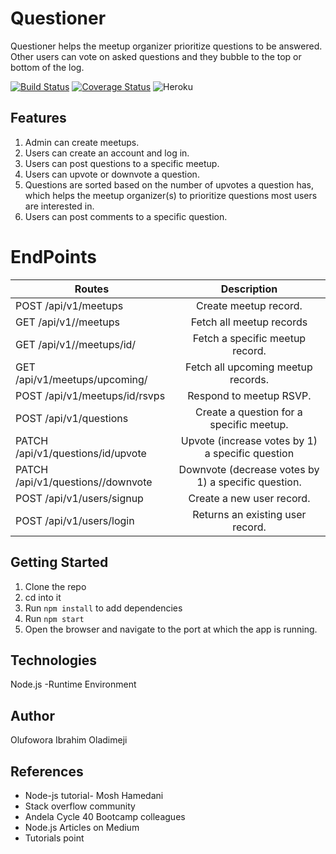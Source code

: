# Questioner
 Questioner helps the meetup organizer prioritize questions to be answered. Other users can vote on asked questions and they bubble to the top or bottom of the log.
 
[![Build Status](https://travis-ci.com/Oladims/Questioner.svg?branch=develop)](https://travis-ci.com/Oladims/Questioner)
[![Coverage Status](https://coveralls.io/repos/github/Oladims/Questioner/badge.svg?branch=develop)](https://coveralls.io/github/Oladims/Questioner?branch=develop)
![Heroku](https://heroku-badge.herokuapp.com/?app=heroku-badge)

## Features

1. Admin can create meetups.
2. Users can create an account and log in.
3. Users can post questions to a specific meetup.
4. Users can upvote or downvote a question.
5. Questions are sorted based on the number of upvotes a question has, which helps the meetup organizer(s) to prioritize questions most users are interested in.
6. Users can post comments to a specific question.

# EndPoints

|  **Routes**        | **Description**|
| ------------- |:-------------:|
| POST /api/v1/meetups|Create meetup record. |
| GET /api/v1//meetups|Fetch all meetup records |
| GET /api/v1//meetups/id/|Fetch a specific meetup record. |
| GET /api/v1/meetups/upcoming/|Fetch all upcoming meetup records.|
| POST /api/v1/meetups/id/rsvps|Respond to meetup RSVP.|
| POST /api/v1/questions|Create a question for a specific meetup. |
| PATCH /api/v1/questions/id/upvote|Upvote (increase votes by 1) a specific question |
| PATCH /api/v1/questions//downvote|Downvote (decrease votes by 1) a specific question. |
| POST /api/v1/users/signup|Create a new user record. |
| POST /api/v1/users/login|Returns an existing user record. |


## Getting Started

1. Clone the repo
2. cd into it
3. Run `npm install` to add dependencies
4. Run `npm start`
5. Open the browser and navigate to the port at which the app is running.

## Technologies
Node.js -Runtime Environment

## Author
Olufowora Ibrahim Oladimeji

## References

* Node-js tutorial- Mosh Hamedani
* Stack overflow community
* Andela Cycle 40 Bootcamp colleagues
* Node.js Articles on Medium
* Tutorials point
